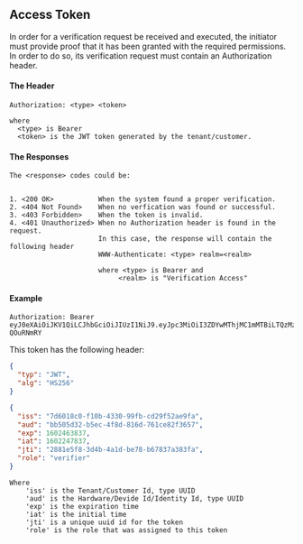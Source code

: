 ## Access Token

In order for a verification request be received and executed, the initiator  must provide proof that it has been granted with the required permissions. In order to do so, its verification request must contain an Authorization header. 

#### The Header

```
Authorization: <type> <token>

where 
  <type> is Bearer
  <token> is the JWT token generated by the tenant/customer.

``` 
  
#### The Responses

```
The <response> codes could be:


1. <200 OK>           When the system found a proper verification.
2. <404 Not Found>    When no verfication was found or successful.
3. <403 Forbidden>    When the token is invalid.
4. <401 Unauthorized> When no Authorization header is found in the request.
                      In this case, the response will contain the following header 
                      WWW-Authenticate: <type> realm=<realm>
                      
                      where <type> is Bearer and
                           <realm> is "Verification Access"
```


#### Example

```
Authorization: Bearer eyJ0eXAiOiJKV1QiLCJhbGciOiJIUzI1NiJ9.eyJpc3MiOiI3ZDYwMThjMC1mMTBiLTQzMzAtOTlmYi1jZDI5ZjUyYWU5ZmEiLCJhdWQiOiJiYjUwNWQzMi1iNWVjLTRmOGQtODE2ZC03NjFjZTgyZjM2NTciLCJleHAiOjE2MDI0NjM4MzcsImlhdCI6MTYwMjI0NzgzNywianRpIjoiMjg4MWU1ZjgtM2Q0Yi00YTFkLWJlNzgtYjY3ODM3YTM4M2ZhIiwicm9sZSI6InZlcmlmaWVyIn0.H5BKlNZtgvKBrq8AKABtpwAoRhDTBHPimX-QOuRNmRY
```

This token has the following header:

```json
{
  "typ": "JWT",
  "alg": "HS256"
}
```

```json
{
  "iss": "7d6018c0-f10b-4330-99fb-cd29f52ae9fa",
  "aud": "bb505d32-b5ec-4f8d-816d-761ce82f3657",
  "exp": 1602463837,
  "iat": 1602247837,
  "jti": "2881e5f8-3d4b-4a1d-be78-b67837a383fa",
  "role": "verifier"
}
```

```
Where 
    'iss' is the Tenant/Customer Id, type UUID
    'aud' is the Hardware/Devide Id/Identity Id, type UUID
    'exp' is the expiration time
    'iat' is the initial time
    'jti' is a unique uuid id for the token
    'role' is the role that was assigned to this token
```
        


